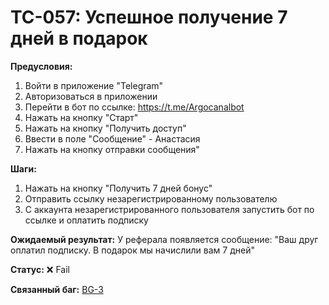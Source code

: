 # TC-057: Успешное получение 7 дней в подарок


**Предусловия:**
1. Войти в приложение "Telegram"
2. Авторизоваться в приложении
3. Перейти в бот по ссылке: https://t.me/Argocanalbot
4. Нажать на кнопку "Старт"
5. Нажать на кнопку "Получить доступ"
6. Ввести в поле "Сообщение" - Анастасия
7. Нажать на кнопку отправки сообщения"

**Шаги:**
1. Нажать на кнопку "Получить 7 дней бонус"
2. Отправить ссылку незарегистрированному пользователю
3. С аккаунта незарегистрированного пользователя запустить бот по ссылке и оплатить подписку

**Ожидаемый результат:**
У реферала появляется сообщение:
"Ваш друг оплатил подписку. В подарок мы начислили вам 7 дней"

**Статус:** ❌ Fail

**Связанный баг:** [BG-3](../BugReports/BG-3.md)
